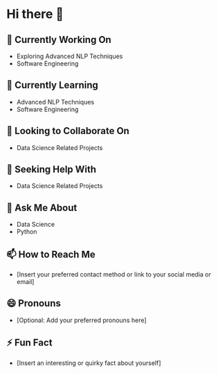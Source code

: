 # Hi there 👋

## 🔭 Currently Working On
- Exploring Advanced NLP Techniques
- Software Engineering

## 🌱 Currently Learning
- Advanced NLP Techniques
- Software Engineering

## 👯 Looking to Collaborate On
- Data Science Related Projects

## 🤔 Seeking Help With
- Data Science Related Projects

## 💬 Ask Me About
- Data Science
- Python

## 📫 How to Reach Me
- [Insert your preferred contact method or link to your social media or email]

## 😄 Pronouns
- [Optional: Add your preferred pronouns here]

## ⚡ Fun Fact
- [Insert an interesting or quirky fact about yourself]
